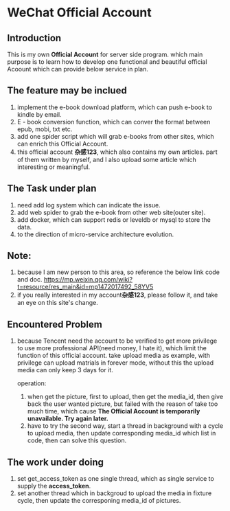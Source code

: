 # WeChat Official Account
## Introduction

This is my own **Official Account** for server side program. which main purpose is to learn how to develop one functional and beautiful official Acoount which can provide below service in plan.

## The feature may be inclued

1. implement the e-book download platform, which can push e-book to kindle by email.
2. E - book conversion function, which can conver the format between epub, mobi, txt etc.
3. add one spider script which will grab e-books from other sites, which can enrich this Official Account.
4. this official account **杂感123**, which also contains my own articles. part of them written by myself, and I also upload some article which interesting or meaningful.

## The Task under plan

1. need add log system which can indicate the issue.
2. add web spider to grab the e-book from other web site(outer site).
3. add docker, which can support redis or leveldb or mysql to store the data. 
4. to the direction of micro-service architecture evolution.


## Note:
1. because I am new person to this area, so reference the below link code and doc.
   https://mp.weixin.qq.com/wiki?t=resource/res_main&id=mp1472017492_58YV5
2. if you really interested in my account**杂感123**, please follow it, and take an eye on this site's change.

## Encountered Problem
1. because Tencent need the account to be verified to get more privilege to use more professional API(need money, I hate it), which limit the function of this official account. take upload media as example, with privilege can upload matrials in forever mode, without this the upload media can only keep 3 days for it.

   operation:

   1. when get the picture, first to upload, then get the media_id, then give back the user wanted picture, but failed with the reason of take too much time, which cause **The Official Account is temporarily unavailable. Try again later.**
   2. have to try the second way, start a thread in background with a cycle to upload media, then update corresponding media_id which list in code, then can solve this question.

## The work under doing

1. set get_access_token as one single thread, which as single service to supply the **access_token**.
2. set another thread which in backgroud to upload the media in fixture cycle, then update the corresponing media_id of pictures.